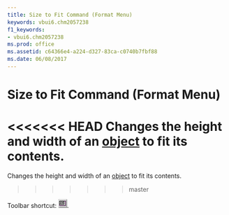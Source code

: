 ```yaml
---
title: Size to Fit Command (Format Menu)
keywords: vbui6.chm2057238
f1_keywords:
- vbui6.chm2057238
ms.prod: office
ms.assetid: c64366e4-a224-d327-83ca-c0740b7fbf88
ms.date: 06/08/2017
---
```



# Size to Fit Command (Format Menu)

<<<<<<< HEAD
Changes the height and width of an [object](../../Glossary/vbe-glossary.md) to fit its contents.
=======
Changes the height and width of an [object](../../Glossary/vbe-glossary.md#object) to fit its contents.
>>>>>>> master

Toolbar shortcut: 
![Toolbar button](../../../images/tbr_sfit_ZA01201742.gif).

